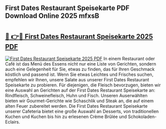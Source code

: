 ## First Dates Restaurant Speisekarte PDF Download Online 2025 mfxsB

# <h2><a href="http://gcb31qu.nevu.top/?p=First+Dates+Restaurant+Speisekarte">🔗 👉🔴 First Dates Restaurant Speisekarte 2025 PDF</a></h2>

[![First Dates Restaurant Speisekarte 2025 PDF](https://i.imgur.com/dBaPXMq.png)](http://gcb31qu.nevu.top/?p=First+Dates+Restaurant+Speisekarte)
In einem Restaurant oder Café ist das Menü des Essens nicht nur eine Liste von Gerichten, sondern auch eine Gelegenheit für Sie, etwas zu finden, das für Ihren Geschmack köstlich und passend ist. Wenn Sie etwas Leichtes und Frisches suchen, empfehlen wir Ihnen, unsere Salate aus unserer First Dates Restaurant Speisekarte zu probieren. Für diejenigen, die Fleisch bevorzugen, bieten wir eine Auswahl an Gerichten auf der First Dates Restaurant Speisekarte an: Rindfleisch, Schweinefleisch, Huhn und Fisch. Unseren Auserwählten bieten wir Gourmet-Gerichte wie Schaschlik und Steak an, die auf einem alten Feuer zubereitet werden. Die First Dates Restaurant Speisekarte unserer Cafeteria bietet eine große Auswahl an Desserts, von traditionellen Kuchen und Kuchen bis hin zu erlesenen Crème Brûlée und Schokoladen-Eclairs.
